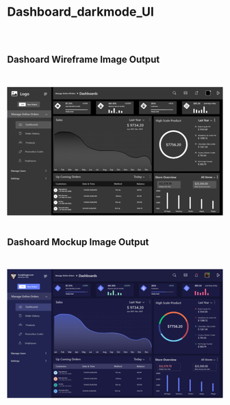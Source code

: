 # Dashboard_darkmode_UI

<br>
<br>

## Dashoard Wireframe Image Output
<br>
<br>

<img src="https://github.com/manavshah123/Dashboard_darkmode_UI/blob/main/Screenshots_of_dashboard%20ux/wireframe.png">

<br>
<br>

## Dashoard Mockup Image Output

<br>
<br>

<img src="https://github.com/manavshah123/Dashboard_darkmode_UI/blob/main/Screenshots_of_dashboard%20ux/mockup.png">
